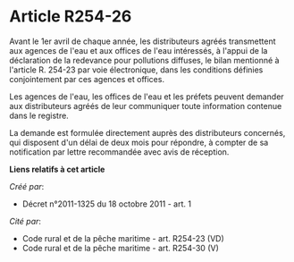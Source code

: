 # Article R254-26

Avant le 1er avril de chaque année, les distributeurs agréés transmettent aux agences de l'eau et aux offices de l'eau
intéressés, à l'appui de la déclaration de la redevance pour pollutions diffuses, le bilan mentionné à l'article R. 254-23
par voie électronique, dans les conditions définies conjointement par ces agences et offices.

Les agences de l'eau, les offices de l'eau et les préfets peuvent demander aux distributeurs agréés de leur communiquer toute
information contenue dans le registre. 

La demande est formulée directement auprès des distributeurs concernés, qui disposent d'un délai de deux mois pour répondre,
à compter de sa notification par lettre recommandée avec avis de réception.

**Liens relatifs à cet article**

_Créé par_:

  - Décret n°2011-1325 du 18 octobre 2011 - art. 1

_Cité par_:

  - Code rural et de la pêche maritime - art. R254-23 (VD)
  - Code rural et de la pêche maritime - art. R254-30 (V)
